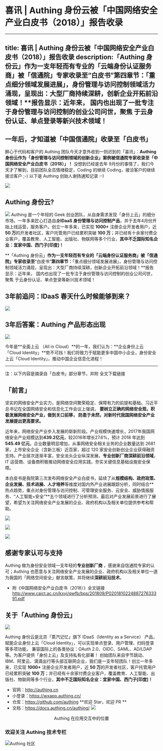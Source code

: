 # 喜讯 | Authing 身份云被「中国网络安全产业白皮书（2018）」报告收录

---
title: 喜讯 | Authing 身份云被「中国网络安全产业白皮书（2018）」报告收录
description:「Authing 身份云」作为一支年轻而有专业的「云端身份认证服务商」被「信通院」专家收录至“白皮书”第四章节：「重点细分领域发展进展」，身份管理与访问控制领域活力涌现，呈现出：大型厂商持续深耕，创新企业开拓前沿领域！**报告显示：近年来， 国内也出现了一批专注于身份管理与访问控制的创业公司问世，聚焦 于云身份认证、单点登录等新兴技术领域！
---

<!-- more -->

## 一年后，才知道被「中国信通院」收录至「白皮书」

醉心于代码和客户的 Authing 团队今天才意外收到一则迟到的「喜讯」：**Authing 身份云作为「身份管理与访问控制领域的创新企业」案例被信通院专家收录至「中国网络安全产业白皮书（2018）」！** 没想到已经是去年 9月份的事情了，我们今天才了解到，目前团队全员情绪稳定，Coding 的继续 Coding，接洽客户的继续接洽客户  ;-) 以下是 Authing 创始人谢扬通知记录 :-)

![](https://cdn.authing.cn/blog/20190826142716.png)

## Authing 身份云?

![](https://cdn.authing.cn/authing-logo@2.png)
Authing 是一个年轻的 Geek 创业团队，从自身需求发现「身份上云」的细分市场，一年多来匠心打造自身**IDaaS  身份管理与访问控制产品**，并于去年4月份开始上线运营，服务客户。创立一年多来，已实现 **1000+** 注册企业开发者用户，近 **50 万**的开发者社区，客户托管用户已经累积突破 **100 万**；并已经有十余家付费企业客户，覆盖教育、人工智能、出版社、物联网等多个行业，**其中不乏国际知名企业：宜家中国、西门子[印度]！**

**「Authing 身份云」**作为一支年轻而有专业的「云端身份认证服务商」被「信通院」专家收录至**“白皮书”**第四章节：**「重点细分领域发展进展」，身份管理与访问控制领域活力涌现，呈现出：大型厂商持续深耕，创新企业开拓前沿领域！**报告显示：近年来， 国内也出现了一批专注于身份管理与访问控制的创业公司问世，聚焦 于云身份认证、单点登录等新兴技术领域！

## 3年前追问：IDaaS 春天什么时候能够到来？
![](https://cdn.authing.cn/blog/20190826150419.png)

## 3年后答案：Authing 产品形态出现
![](https://cdn.authing.cn/blog/20190826150526.png)



今年是**全面上云 （All in Cloud）**的一年，我们认为：**企业身份上云「Cloud Identity」**势不可挡！我们将致力于赋能更多中国中小企业，身份安全上云「Cloud Identity」，推动中国企业信息化进程！

-----

注：以下内容是摘录自「白皮书」部分章节，并附 全文下载链接

## 「前言」

坚实的网络安全产业实力，是网络空间繁荣稳定、保障有力的前提和基础。习近平总书记在全国网络安全和信息化工作会议上强调， **要树立正确的网络安全观，积极发展网络安全产业，做到关口前移， 防患于未然，对新时代我国网络安全产业发展提出更高要求。**

近年来，网络安全产业步入发展的崭新阶段。产业规模快速增长，2017年我国网络安全产业规模达到**439.2亿元**，较2016年增长27.6%，预计 2018 年达到 **545.49 亿元**。企业数量明显增加，从事网络安全相关业务的企业数量达到 2681 家，上市安全企业（含新三板）近百家，超过 120 家安全创新创业企业获得融资支持。产业层次逐渐丰富，安全龙头企业纵深发展，**专业创新厂商深耕前沿领域**，IT 运营商、设备商积极推动网络安全应用实践，夯实关键信息基础设施安全保障。

本白皮书是我院第三次发布网络安全产业白皮书，延续了从**规模结构、政府政策、企业发展、技术进展、人才培养**等维度对国内外产业进展跟踪分析，同时结合**热点趋势，重点对身份管理与访问控制、可管理安全服务、云安全、威胁情报服务、“人工智能+安全”**五个领域进行了分析预测，最后对产业发展前景进行了展望，希望为关注网络安全产业发展的企业、政府机构以及相关单位提供参考和帮助。

![](https://cdn.authing.cn/blog/20190826141914.png)

![](https://cdn.authing.cn/blog/20190826154820.png)

![](https://cdn.authing.cn/blog/20190826142309.png)

## 感谢专家认可与支持
Authing 做为身份安全领域一支年轻的**专业创新厂商** ，感谢来自信通院专家的认可；Authing 也愿意与关注网络安全产业发展的企业、政府机构以及相关单位一道为我国的「网络空间安全」献言献策，并将继续**深耕前沿技术**。

* 附《中国网络安全产业白皮书（2018）》全文链接
http://www.caict.ac.cn/kxyj/qwfb/bps/201809/P020181022488727633391.pdf

## 关于「Authing 身份云」
![](https://cdn.authing.cn/authing-logo@2.png)

Authing 身份云是北京「蒸汽记忆」旗下 IDaaS（Identity as a Service） 产品，赋能企业身份上云「Cloud Identity」，可以实现单点登录、用户管理、扫码登录等多项功能， 兼容国际上的各类协议：OAuth 2.0、OIDC、SAML、AD/LDAP 等。为客户提供「身份上云」及支持私有化部署！
创始团队来自字节跳动、IBM、阿里云、滴滴出行等头部互联网企业，我们是一支年轻团队！创立一年多来，已实现 **1000+** 注册企业开发者用户，近 **50 万**的开发者社区，客户托管用户已经累积突破 **100 万**；并已经有十余家付费企业客户，覆盖教育、人工智能、出版社、物联网等多个行业，**其中不乏国际知名企业：宜家中国、西门子[印度]！**

* 官网：http://authing.cn
* 小登录：https://wxapp.authing.cn/
* 仓库：https://github.com/authing  **欢迎 Star，欢迎 PR **
* 文档：https://docs.authing.cn/authing/
![](https://blobscdn.gitbook.com/v0/b/gitbook-28427.appspot.com/o/assets%2F-LdsKjoPVRBStTP-5zXe%2F-Ldt65HSdkUHIZOt1h0g%2F-Ldt6KoxYkx22NIaD-Oa%2Fimage.png?alt=media&token=10bc73b7-fc73-4862-8ae4-7fb95ef2f223)

<div align=center>Authing 在应用交互中的位置</div>

### 欢迎关注 Authing 技术专栏

![Authing 社区](https://cdn.authing.cn/blog/Authing_mini.jpg)


